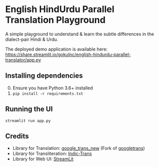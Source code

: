 # English HindUrdu Parallel Translation Playground

A simple playground to understand & learn the subtle differences in the dialect-pair Hindi & Urdu.

The deployed demo application is available here:  
https://share.streamlit.io/gokulnc/english-hindurdu-parallel-translator/app.py

## Installing dependencies

0. Ensure you have Python 3.6+ installed
1. `pip install -r requirements.txt`

## Running the UI

```
streamlit run app.py
```

## Credits

- Library for Translation: [google_trans_new](https://github.com/lushan88a/google_trans_new) (Fork of [googletrans](https://github.com/ssut/py-googletrans))
- Library for Transliteration: [Indic-Trans](https://github.com/libindic/indic-trans)
- Library for Web UI: [StreamLit](https://docs.streamlit.io/)
